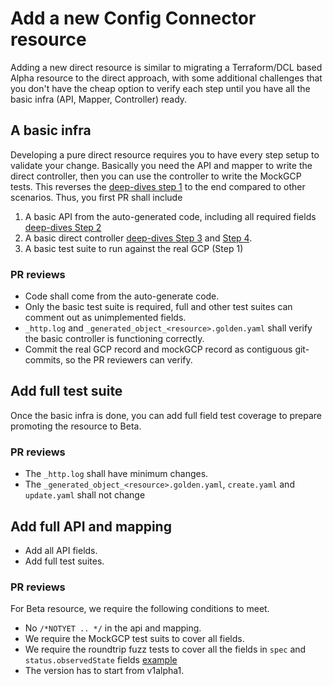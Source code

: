 # Add a new Config Connector resource

Adding a new direct resource is similar to migrating a Terraform/DCL based Alpha resource to the direct approach, with some additional challenges that you don't have the cheap option to verify each step until you have all the basic infra (API, Mapper, Controller) ready.

## A basic infra

Developing a pure direct resource requires you to have every step setup to validate your change. Basically you need the API and mapper to write the direct controller, then you can use the controller to write the MockGCP tests. This reverses the [deep-dives step 1](../deep-dives/1-add-mockgcp-tests.md) to the end compared to other scenarios. Thus, you first PR shall include

1. A basic API from the auto-generated code, including all required fields [deep-dives Step 2](../deep-dives/2-define-apis.md)
1. A basic direct controller [deep-dives Step 3](../deep-dives/3-add-mapper.md) and [Step 4](../deep-dives/4-add-controller.md).
1. A basic test suite to run against the real GCP (Step 1)

### PR reviews

* Code shall come from the auto-generate code.
* Only the basic test suite is required, full and other test suites can comment out as unimplemented fields.
* `_http.log` and  `_generated_object_<resource>.golden.yaml` shall verify the basic controller is functioning correctly.
* Commit the real GCP record and mockGCP record as contiguous git-commits, so the PR reviewers can verify.

## Add full test suite

Once the basic infra is done, you can add full field test coverage to prepare promoting the resource to Beta.  

### PR reviews

* The `_http.log` shall have minimum changes.
* The  `_generated_object_<resource>.golden.yaml`, `create.yaml` and `update.yaml` shall not change

## Add full API and mapping

* Add all API fields.
* Add full test suites.

### PR reviews 

For Beta resource, we require the following conditions to meet. 

* No `/*NOTYET .. */` in the api and mapping.
* We require the MockGCP test suits to cover all fields. 
* We require the roundtrip fuzz tests to cover all the fields in `spec` and `status.observedState` fields [example](https://github.com/GoogleCloudPlatform/k8s-config-connector/blob/0bbac86ace6ab2f4051b574f026d5fe47fa05b75/pkg/controller/direct/redis/cluster/roundtrip_test.go#L92)
* The version has to start from v1alpha1.